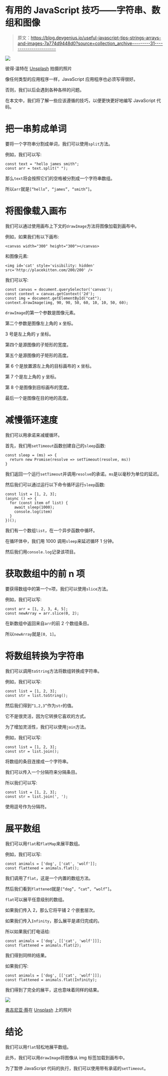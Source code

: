 # 有用的 JavaScript 技巧——字符串、数组和图像

> 原文：<https://blog.devgenius.io/useful-javascript-tips-strings-arrays-and-images-7a774d9448d0?source=collection_archive---------31----------------------->

![](img/d330f791674e83295954b4ae3532b16f.png)

彼得·温特在 [Unsplash](https://unsplash.com?utm_source=medium&utm_medium=referral) 拍摄的照片

像任何类型的应用程序一样，JavaScript 应用程序也必须写得很好。

否则，我们以后会遇到各种各样的问题。

在本文中，我们将了解一些应该遵循的技巧，以便更快更好地编写 JavaScript 代码。

# 把一串剪成单词

要将一个字符串分割成单词，我们可以使用`split`方法。

例如，我们可以写:

```
const text = "hello james smith";
const arr = text.split(" ");
```

那么`text`将会按照它们的空格被分割成一个字符串数组。

所以`arr`就是`[“hello”, “james”, “smith”]`。

# 将图像载入画布

我们可以通过使用画布上下文的`drawImage`方法将图像加载到画布中。

例如，如果我们有以下画布:

```
<canvas width="300" height="300"></canvas>
```

和图像元素:

```
<img id='cat' style='visibility: hidden' src='http://placekitten.com/200/200' />
```

我们可以写:

```
const canvas = document.querySelector('canvas');
const context = canvas.getContext('2d');
const img = document.getElementById("cat");
context.drawImage(img, 90, 90, 50, 60, 10, 10, 50, 60);
```

`drawImage`的第一个参数是图像元素。

第二个参数是图像左上角的 x 坐标。

3 号是左上角的 y 坐标。

第四个是源图像的子矩形的宽度。

第五个是源图像的子矩形的高度。

第 6 个是放置源左上角的目标画布的 x 坐标。

第 7 个是左上角的 y 坐标。

第 8 个是图像到目标画布的宽度。

最后一个是图像在目的地的高度。

# 减慢循环速度

我们可以用承诺来减缓循环。

首先，我们用`setTimeout`函数创建自己的`sleep`函数:

```
const sleep = (ms) => {
  return new Promise(resolve => setTimeout(resolve, ms))
}
```

我们返回一个运行`setTimeout`并调用`resolve`的承诺。`ms`是以毫秒为单位的延迟。

然后我们可以通过运行以下命令循环运行`sleep`函数:

```
const list = [1, 2, 3];
(async () => {
  for (const item of list) {
    await sleep(1000);
    console.log(item)
  }
})();
```

我们有一个数组`list`，在一个异步函数中循环。

在循环体中，我们用 1000 调用`sleep`来延迟循环 1 分钟。

然后我们用`console.log`记录该项目。

# 获取数组中的前 n 项

要获得数组中的第一个`n`项，我们可以使用`slice`方法。

例如，我们可以写:

```
const arr = [1, 2, 3, 4, 5];
const newArray = arr.slice(0, 2);
```

在新数组中返回来自`arr`的前 2 个数组条目。

所以`newArray`就是`[0, 1]`。

# 将数组转换为字符串

我们可以调用`toString`方法将数组转换成字符串。

例如，我们可以写:

```
const list = [1, 2, 3];
const str = list.toString();
```

然后我们得到`“1,2,3”`作为`str`的值。

它不是很灵活，因为它转换它喜欢的方式。

为了增加灵活性，我们可以使用`join`方法。

例如，我们可以写:

```
const list = [1, 2, 3];
const str = list.join();
```

将数组的条目连接成一个字符串。

我们可以传入一个分隔符来分隔条目。

所以我们可以写:

```
const list = [1, 2, 3];
const str = list.join(', ');
```

使用逗号作为分隔符。

# 展平数组

我们可以用`flat`和`flatMap`来展平数组。

例如，我们可以写:

```
const animals = ['dog', ['cat', 'wolf']];
const flattened = animals.flat();
```

我们调用了`flat`，这是一个内置的数组方法。

然后我们看到`flattened`就是`[“dog”, “cat”, “wolf”]`。

`flat`可以展平任意级别的数组。

如果我们传入 2，那么它将平铺 2 个嵌套层次。

如果我们传入`Infinity`，那么展平是递归完成的。

所以如果我们打电话给:

```
const animals = ['dog', [['cat', 'wolf']]];
const flattened = animals.flat(2);
```

我们得到同样的结果。

如果我们写:

```
const animals = ['dog', [['cat', 'wolf']]];
const flattened = animals.flat(Infinity);
```

我们得到了完全的展平，这也意味着同样的结果。

![](img/5b44c877544ed2ae17d84bbee65ff32b.png)

[弗吉尼亚·蔡](https://unsplash.com/@veechoy?utm_source=medium&utm_medium=referral)在 [Unsplash](https://unsplash.com?utm_source=medium&utm_medium=referral) 上的照片

# 结论

我们可以用`flat`轻松地展平数组。

此外，我们可以用`drawImage`将图像从 img 标签加载到画布中。

为了暂停 JavaScript 代码的执行，我们可以使用带有承诺的`setTimeout`。
